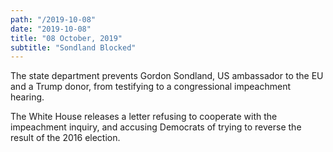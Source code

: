 ```yaml
---
path: "/2019-10-08"
date: "2019-10-08"
title: "08 October, 2019"
subtitle: "Sondland Blocked"
---
```


The state department prevents Gordon Sondland, US ambassador to the EU and a Trump donor, from testifying to a congressional impeachment hearing.

The White House releases a letter refusing to cooperate with the impeachment inquiry, and accusing Democrats of trying to reverse the result of the 2016 election.